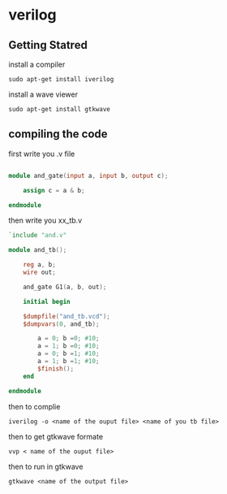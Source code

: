# verilog
## Getting Statred

install a compiler

```
sudo apt-get install iverilog
```
install a  wave viewer

```
sudo apt-get install gtkwave
```

## compiling the code

first write you .v file

```v

module and_gate(input a, input b, output c);

    assign c = a & b;

endmodule

```

then write you xx_tb.v

```v
`include "and.v"

module and_tb();

    reg a, b;
    wire out;

    and_gate G1(a, b, out);

    initial begin

    $dumpfile("and_tb.vcd");
    $dumpvars(0, and_tb);

        a = 0; b =0; #10;
        a = 1; b =0; #10;
        a = 0; b =1; #10;
        a = 1; b =1; #10;
        $finish();
    end

endmodule
```

then to complie

```
iverilog -o <name of the ouput file> <name of you tb file>
```
then to get gtkwave formate

```
vvp < name of the ouput file>
```
then to run in gtkwave

```
gtkwave <name of the output file>
```


